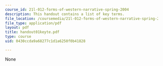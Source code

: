 ```yaml
---
course_id: 21l-012-forms-of-western-narrative-spring-2004
description: This handout contains a list of key terms.
file_location: /coursemedia/21l-012-forms-of-western-narrative-spring-2004/0430ccda9a68277c1d1a6250f0b41828_handout01keyte.pdf
file_type: application/pdf
layout: pdf
title: handout01keyte.pdf
type: course
uid: 0430ccda9a68277c1d1a6250f0b41828

---
```

None